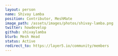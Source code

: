 ```yaml
---
layout: person
name: Shivay Lamba
position: Contributor, MeshMate
image_path: /assets/images/photos/shivay-lamba.png
twitter: howdevelop
github: shivaylamba
blurb: Mesh Head
status: Active
redirect_to: https://layer5.io/community/members
---
```

